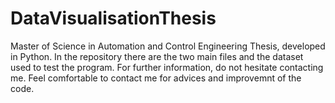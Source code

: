 # DataVisualisationThesis
Master of Science in Automation and Control Engineering Thesis, developed in Python. In the repository there are the two main files and the dataset used to test the program. For further information, do not hesitate contacting me. Feel comfortable to contact me for advices and improvemnt of the code.
